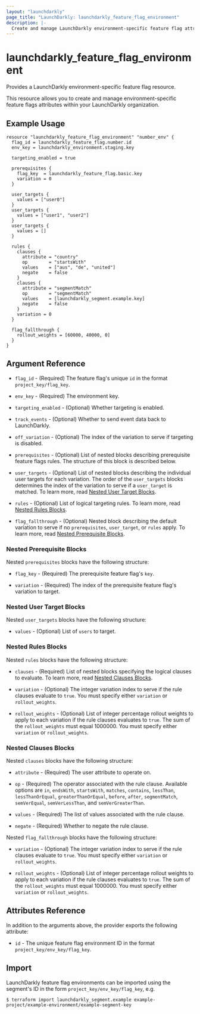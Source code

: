 ```yaml
---
layout: "launchdarkly"
page_title: "LaunchDarkly: launchdarkly_feature_flag_environment"
description: |-
  Create and manage LaunchDarkly environment-specific feature flag attributes.
---
```


# launchdarkly_feature_flag_environment

Provides a LaunchDarkly environment-specific feature flag resource.

This resource allows you to create and manage environment-specific feature flags attributes within your LaunchDarkly organization.

## Example Usage

```hcl
resource "launchdarkly_feature_flag_environment" "number_env" {
  flag_id = launchdarkly_feature_flag.number.id
  env_key = launchdarkly_environment.staging.key

  targeting_enabled = true

  prerequisites {
    flag_key  = launchdarkly_feature_flag.basic.key
    variation = 0
  }

  user_targets {
    values = ["user0"]
  }
  user_targets {
    values = ["user1", "user2"]
  }
  user_targets {
    values = []
  }

  rules {
    clauses {
      attribute = "country"
      op        = "startsWith"
      values    = ["aus", "de", "united"]
      negate    = false
    }
    clauses {
      attribute = "segmentMatch"
      op        = "segmentMatch"
      values    = [launchdarkly_segment.example.key]
      negate    = false
    }
    variation = 0
  }

  flag_fallthrough {
    rollout_weights = [60000, 40000, 0]
  }
}
```

## Argument Reference

- `flag_id` - (Required) The feature flag's unique `id` in the format `project_key/flag_key`.

- `env_key` - (Required) The environment key.

- `targeting_enabled` - (Optional) Whether targeting is enabled.

- `track_events` - (Optional) Whether to send event data back to LaunchDarkly.

- `off_variation` - (Optional) The index of the variation to serve if targeting is disabled.

- `prerequisites` - (Optional) List of nested blocks describing prerequisite feature flags rules. The structure of this block is described below.

- `user_targets` - (Optional) List of nested blocks describing the individual user targets for each variation. The order of the `user_targets` blocks determines the index of the variation to serve if a `user_target` is matched. To learn more, read [Nested User Target Blocks](#user-target-blocks).

- `rules` - (Optional) List of logical targeting rules. To learn more, read [Nested Rules Blocks](#rules-blocks).

- `flag_fallthrough` - (Optional) Nested block describing the default variation to serve if no `prerequisites`, `user_target`, or `rules` apply. To learn more, read [Nested Prerequisite Blocks](#prereq-blocks).

### <a id='prereq-blocks'></a>Nested Prerequisite Blocks

Nested `prerequisites` blocks have the following structure:

- `flag_key` - (Required) The prerequisite feature flag's `key`.

- `variation` - (Required) The index of the prerequisite feature flag's variation to target.

### <a id='user-target-blocks'></a>Nested User Target Blocks

Nested `user_targets` blocks have the following structure:

- `values` - (Optional) List of `users` to target.

### <a id='rules-blocks'></a>Nested Rules Blocks

Nested `rules` blocks have the following structure:

- `clauses` - (Required) List of nested blocks specifying the logical clauses to evaluate. To learn more, read [Nested Clauses Blocks](#clauses-blocks).

- `variation` - (Optional) The integer variation index to serve if the rule clauses evaluate to `true`. You must specify either `variation` or `rollout_weights`.

- `rollout_weights` - (Optional) List of integer percentage rollout weights to apply to each variation if the rule clauses evaluates to `true`. The sum of the `rollout_weights` must equal 1000000. You must specify either `variation` or `rollout_weights`.

### <a id='clauses-blocks'></a>Nested Clauses Blocks

Nested `clauses` blocks have the following structure:

- `attribute` - (Required) The user attribute to operate on.

- `op` - (Required) The operator associated with the rule clause. Available options are `in`, `endsWith`, `startsWith`, `matches`, `contains`, `lessThan`, `lessThanOrEqual`, `greaterThanOrEqual`, `before`, `after`, `segmentMatch`, `semVerEqual`, `semVerLessThan`, and `semVerGreaterThan`.

- `values` - (Required) The list of values associated with the rule clause.

- `negate` - (Required) Whether to negate the rule clause.

Nested `flag_fallthrough` blocks have the following structure:

- `variation` - (Optional) The integer variation index to serve if the rule clauses evaluate to `true`. You must specify either `variation` or `rollout_weights`.

- `rollout_weights` - (Optional) List of integer percentage rollout weights to apply to each variation if the rule clauses evaluates to `true`. The sum of the `rollout_weights` must equal 1000000. You must specify either `variation` or `rollout_weights`.

## Attributes Reference

In addition to the arguments above, the provider exports the following attribute:

- `id` - The unique feature flag environment ID in the format `project_key/env_key/flag_key`.

## Import

LaunchDarkly feature flag environments can be imported using the segment's ID in the form `project_key/env_key/flag_key`, e.g.

```
$ terraform import launchdarkly_segment.example example-project/example-environment/example-segment-key
```

